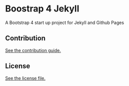 
# Boostrap 4 Jekyll

A Bootstrap 4 start up project for Jekyll and Github Pages

## Contribution

[See the contribution guide.](./CONTRIBUTING.md)

## License

[See the license file.](./LICENSE.md)
